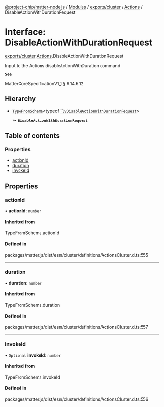 [@project-chip/matter-node.js](../README.md) / [Modules](../modules.md) / [exports/cluster](../modules/exports_cluster.md) / [Actions](../modules/exports_cluster.Actions.md) / DisableActionWithDurationRequest

# Interface: DisableActionWithDurationRequest

[exports/cluster](../modules/exports_cluster.md).[Actions](../modules/exports_cluster.Actions.md).DisableActionWithDurationRequest

Input to the Actions disableActionWithDuration command

**`See`**

MatterCoreSpecificationV1_1 § 9.14.6.12

## Hierarchy

- [`TypeFromSchema`](../modules/exports_tlv.md#typefromschema)\<typeof [`TlvDisableActionWithDurationRequest`](../modules/exports_cluster.Actions.md#tlvdisableactionwithdurationrequest)\>

  ↳ **`DisableActionWithDurationRequest`**

## Table of contents

### Properties

- [actionId](exports_cluster.Actions.DisableActionWithDurationRequest.md#actionid)
- [duration](exports_cluster.Actions.DisableActionWithDurationRequest.md#duration)
- [invokeId](exports_cluster.Actions.DisableActionWithDurationRequest.md#invokeid)

## Properties

### actionId

• **actionId**: `number`

#### Inherited from

TypeFromSchema.actionId

#### Defined in

packages/matter.js/dist/esm/cluster/definitions/ActionsCluster.d.ts:555

___

### duration

• **duration**: `number`

#### Inherited from

TypeFromSchema.duration

#### Defined in

packages/matter.js/dist/esm/cluster/definitions/ActionsCluster.d.ts:557

___

### invokeId

• `Optional` **invokeId**: `number`

#### Inherited from

TypeFromSchema.invokeId

#### Defined in

packages/matter.js/dist/esm/cluster/definitions/ActionsCluster.d.ts:556
